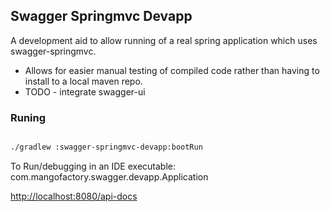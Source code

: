 ## Swagger Springmvc Devapp

A development aid to allow running of a real spring application which uses swagger-springmvc. 

- Allows for easier manual testing of compiled code rather than having to install to a local maven repo.
- TODO - integrate swagger-ui
  
### Runing

```bash

./gradlew :swagger-springmvc-devapp:bootRun
```

To Run/debugging in an IDE executable: com.mangofactory.swagger.devapp.Application

[http://localhost:8080/api-docs](http://localhost:8080/api-docs)
